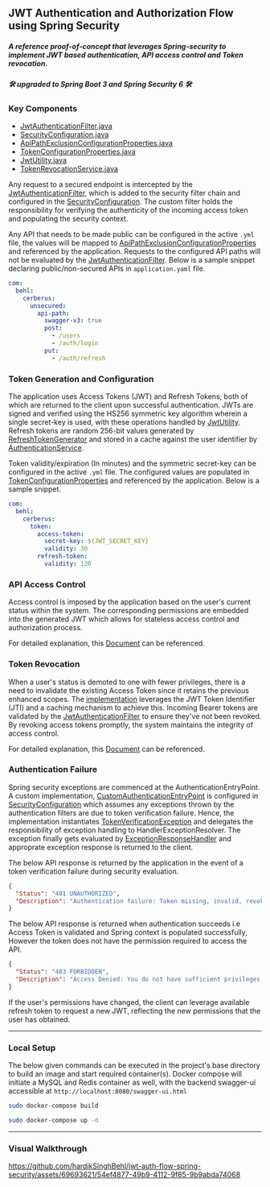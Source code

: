 ## JWT Authentication and Authorization Flow using Spring Security
##### A reference proof-of-concept that leverages Spring-security to implement JWT based authentication, API access control and Token revocation.
##### 🛠 upgraded to Spring Boot 3 and Spring Security 6 🛠 

### Key Components
* [JwtAuthenticationFilter.java](https://github.com/hardikSinghBehl/jwt-auth-flow-spring-security/blob/master/src/main/java/com/behl/cerberus/filter/JwtAuthenticationFilter.java)
* [SecurityConfiguration.java](https://github.com/hardikSinghBehl/jwt-auth-flow-spring-security/blob/master/src/main/java/com/behl/cerberus/configuration/SecurityConfiguration.java)
* [ApiPathExclusionConfigurationProperties.java](https://github.com/hardikSinghBehl/jwt-auth-flow-spring-security/blob/master/src/main/java/com/behl/cerberus/configuration/ApiPathExclusionConfigurationProperties.java)
* [TokenConfigurationProperties.java](https://github.com/hardikSinghBehl/jwt-auth-flow-spring-security/blob/master/src/main/java/com/behl/cerberus/configuration/TokenConfigurationProperties.java)
* [JwtUtility.java](https://github.com/hardikSinghBehl/jwt-auth-flow-spring-security/blob/master/src/main/java/com/behl/cerberus/utility/JwtUtility.java)
* [TokenRevocationService.java](https://github.com/hardikSinghBehl/jwt-auth-flow-spring-security/blob/master/src/main/java/com/behl/cerberus/service/TokenRevocationService.java)

Any request to a secured endpoint is intercepted by the [JwtAuthenticationFilter](https://github.com/hardikSinghBehl/jwt-auth-flow-spring-security/blob/master/src/main/java/com/behl/cerberus/filter/JwtAuthenticationFilter.java), which is added to the security filter chain and configured in the [SecurityConfiguration](https://github.com/hardikSinghBehl/jwt-auth-flow-spring-security/blob/master/src/main/java/com/behl/cerberus/configuration/SecurityConfiguration.java). The custom filter holds the responsibility for verifying the authenticity of the incoming access token and populating the security context. 

Any API that needs to be made public can be configured in the active `.yml` file, the values will be mapped to [ApiPathExclusionConfigurationProperties](https://github.com/hardikSinghBehl/jwt-auth-flow-spring-security/blob/master/src/main/java/com/behl/cerberus/configuration/ApiPathExclusionConfigurationProperties.java) and referenced by the application. Requests to the configured API paths will not be evaluated by the [JwtAuthenticationFilter](https://github.com/hardikSinghBehl/jwt-auth-flow-spring-security/blob/master/src/main/java/com/behl/cerberus/filter/JwtAuthenticationFilter.java). Below is a sample snippet declaring public/non-secured APIs in `application.yaml` file.

```yaml
com:
  behl:
    cerberus:
      unsecured:
        api-path:
          swagger-v3: true
          post:
            - /users
            - /auth/login
          put: 
            - /auth/refresh
```

### Token Generation and Configuration
The application uses Access Tokens (JWT) and Refresh Tokens, both of which are returned to the client upon successful authentication. JWTs are signed and verified using the HS256 symmetric key algorithm wherein a single secret-key is used, with these operations handled by [JwtUtility](https://github.com/hardikSinghBehl/jwt-auth-flow-spring-security/blob/master/src/main/java/com/behl/cerberus/utility/JwtUtility.java). Refresh tokens are random 256-bit values generated by [RefreshTokenGenerator](https://github.com/hardikSinghBehl/jwt-auth-flow-spring-security/blob/master/src/main/java/com/behl/cerberus/utility/RefreshTokenGenerator.java) and stored in a cache against the user identifier by [AuthenticationService](https://github.com/hardikSinghBehl/jwt-auth-flow-spring-security/blob/master/src/main/java/com/behl/cerberus/service/AuthenticationService.java).

Token validity/expiration (In minutes) and the symmetric secret-key can be configured in the active `.yml` file. The configured values are populated in [TokenConfigurationProperties](https://github.com/hardikSinghBehl/jwt-auth-flow-spring-security/blob/master/src/main/java/com/behl/cerberus/configuration/TokenConfigurationProperties.java) and referenced by the application. Below is a sample snippet.

```yaml
com:
  behl:
    cerberus:
      token:
        access-token:
          secret-key: ${JWT_SECRET_KEY}
          validity: 30
        refresh-token:
          validity: 120
```
### API Access Control

Access control is imposed by the application based on the user's current status within the system. The corresponding permissions are embedded into the generated JWT which allows for stateless access control and authorization process. 

For detailed explanation, this [Document](https://github.com/hardikSinghBehl/jwt-auth-flow-spring-security/blob/master/documentation/API_ACCESS_CONTROL.md) can be referenced.

### Token Revocation

When a user's status is demoted to one with fewer privileges, there is a need to invalidate the existing Access Token since it retains the previous enhanced scopes. The [implementation](https://github.com/hardikSinghBehl/jwt-auth-flow-spring-security/blob/master/src/main/java/com/behl/cerberus/service/TokenRevocationService.java) leverages the JWT Token Identifier (JTI) and a caching mechanism to achieve this. Incoming Bearer tokens are validated by the [JwtAuthenticationFilter](https://github.com/hardikSinghBehl/jwt-auth-flow-spring-security/blob/master/src/main/java/com/behl/cerberus/filter/JwtAuthenticationFilter.java) to ensure they've not been revoked. By revoking access tokens promptly, the system maintains the integrity of access control.

For detailed explanation, this [Document](https://github.com/hardikSinghBehl/jwt-auth-flow-spring-security/blob/master/documentation/TOKEN_REVOCATION.md) can be referenced.

### Authentication Failure

Spring security exceptions are commenced at the AuthenticationEntryPoint. A custom implementation, [CustomAuthenticationEntryPoint](https://github.com/hardikSinghBehl/jwt-auth-flow-spring-security/blob/master/src/main/java/com/behl/cerberus/configuration/CustomAuthenticationEntryPoint.java) is configured in [SecurityConfiguration](https://github.com/hardikSinghBehl/jwt-auth-flow-spring-security/blob/master/src/main/java/com/behl/cerberus/configuration/SecurityConfiguration.java) which assumes any exceptions thrown by the authentication filters are due to token verification failure. Hence, the implementation instantiates [TokenVerificationException](https://github.com/hardikSinghBehl/jwt-auth-flow-spring-security/blob/master/src/main/java/com/behl/cerberus/exception/TokenVerificationException.java) and delegates the responsibility of exception handling to HandlerExceptionResolver. The exception finally gets evaluated by [ExceptionResponseHandler](https://github.com/hardikSinghBehl/jwt-auth-flow-spring-security/blob/master/src/main/java/com/behl/cerberus/exception/ExceptionResponseHandler.java) and approprate exception response is returned to the client. 

The below API response is returned by the application in the event of a token verification failure during security evaluation.

```json
{
  "Status": "401 UNAUTHORIZED",
  "Description": "Authentication failure: Token missing, invalid, revoked or expired"
}
```

The below API response is returned when authentication succeeds i.e Access Token is validated and Spring context is populated successfully, However the token does not have the permission required to access the API. 

```json
{
  "Status": "403 FORBIDDEN",
  "Description": "Access Denied: You do not have sufficient privileges to access this resource."
}
```
If the user's permissions have changed, the client can leverage available refresh token to request a new JWT, reflecting the new permissions that the user has obtained.

---
### Local Setup
The below given commands can be executed in the project's base directory to build an image and start required container(s). Docker compose will initiate a MySQL and Redis container as well, with the backend swagger-ui accessible at `http://localhost:8080/swagger-ui.html`

```bash
sudo docker-compose build
```
```bash
sudo docker-compose up -d
```

---

### Visual Walkthrough

https://github.com/hardikSinghBehl/jwt-auth-flow-spring-security/assets/69693621/54ef4877-49b9-4112-9f85-9b9abda74068
